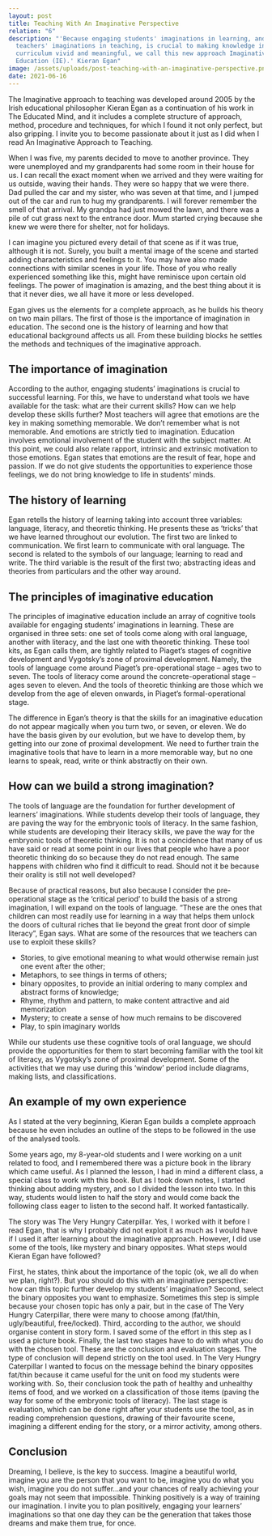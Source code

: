 ```yaml
---
layout: post
title: Teaching With An Imaginative Perspective
relation: "6"
description: "'Because engaging students' imaginations in learning, and
  teachers' imaginations in teaching, is crucial to making knowledge in the
  curriculum vivid and meaningful, we call this new approach Imaginative
  Education (IE).' Kieran Egan"
image: /assets/uploads/post-teaching-with-an-imaginative-perspective.png
date: 2021-06-16
---
```

The Imaginative approach to teaching was developed around 2005 by the Irish educational philosopher Kieran Egan as a continuation of his work in The Educated Mind, and it includes a complete structure of approach, method, procedure and techniques, for which I found it not only perfect, but also gripping. I invite you to become passionate about it just as I did when I read An Imaginative Approach to Teaching.

When I was five, my parents decided to move to another province. They were unemployed and my grandparents had some room in their house for us. I can recall the exact moment when we arrived and they were waiting for us outside, waving their hands. They were so happy that we were there. Dad pulled the car and my sister, who was seven at that time, and I jumped out of the car and run to hug my grandparents. I will forever remember the smell of that arrival. My grandpa had just mowed the lawn, and there was a pile of cut grass next to the entrance door. Mum started crying because she knew we were there for shelter, not for holidays.

I can imagine you pictured every detail of that scene as if it was true, although it is not. Surely, you built a mental image of the scene and started adding characteristics and feelings to it. You may have also made connections with similar scenes in your life. Those of you who really experienced something like this, might have reminisce upon certain old feelings. The power of imagination is amazing, and the best thing about it is that it never dies, we all have it more or less developed.

Egan gives us the elements for a complete approach, as he builds his theory on two main pillars. The first of those is the importance of imagination in education. The second one is the history of learning and how that educational background affects us all. From these building blocks he settles the methods and techniques of the imaginative approach.

## The importance of imagination

According to the author, engaging students’ imaginations is crucial to successful learning. For this, we have to understand what tools we have available for the task: what are their current skills? How can we help develop these skills further? Most teachers will agree that emotions are the key in making something memorable. We don’t remember what is not memorable. And emotions are strictly tied to imagination. Education involves emotional involvement of the student with the subject matter. At this point, we could also relate rapport, intrinsic and extrinsic motivation to those emotions. Egan states that emotions are the result of fear, hope and passion. If we do not give students the opportunities to experience those feelings, we do not bring knowledge to life in students’ minds.

## The history of learning

Egan retells the history of learning taking into account three variables: language, literacy, and theoretic thinking. He presents these as ‘tricks’ that we have learned throughout our evolution. The first two are linked to communication. We first learn to communicate with oral language. The second is related to the symbols of our language; learning to read and write. The third variable is the result of the first two; abstracting ideas and theories from particulars and the other way around.

## The principles of imaginative education

The principles of imaginative education include an array of cognitive tools available for engaging students’ imaginations in learning. These are organised in three sets: one set of tools come along with oral language, another with literacy, and the last one with theoretic thinking. These tool kits, as Egan calls them, are tightly related to Piaget’s stages of cognitive development and Vygotsky’s zone of proximal development. Namely, the tools of language come around Piaget’s pre-operational stage – ages two to seven. The tools of literacy come around the concrete-operational stage – ages seven to eleven. And the tools of theoretic thinking are those which we develop from the age of eleven onwards, in Piaget’s formal-operational stage.

The difference in Egan’s theory is that the skills for an imaginative education do not appear magically when you turn two, or seven, or eleven. We do have the basis given by our evolution, but we have to develop them, by getting into our zone of proximal development. We need to further train the imaginative tools that have to learn in a more memorable way, but no one learns to speak, read, write or think abstractly on their own.

## How can we build a strong imagination?

The tools of language are the foundation for further development of learners’ imaginations. While students develop their tools of language, they are paving the way for the embryonic tools of literacy. In the same fashion, while students are developing their literacy skills, we pave the way for the embryonic tools of theoretic thinking. It is not a coincidence that many of us have said or read at some point in our lives that people who have a poor theoretic thinking do so because they do not read enough. The same happens with children who find it difficult to read. Should not it be because their orality is still not well developed?

Because of practical reasons, but also because I consider the pre-operational stage as the ‘critical period’ to build the basis of a strong imagination, I will expand on the tools of language. “These are the ones that children can most readily use for learning in a way that helps them unlock the doors of cultural riches that lie beyond the great front door of simple literacy”, Egan says. What are some of the resources that we teachers can use to exploit these skills?

* Stories, to give emotional meaning to what would otherwise remain just one event after the other;
* Metaphors, to see things in terms of others;
* binary opposites, to provide an initial ordering to many complex and abstract forms of knowledge;
* Rhyme, rhythm and pattern, to make content attractive and aid memorization
* Mystery; to create a sense of how much remains to be discovered
* Play, to spin imaginary worlds

While our students use these cognitive tools of oral language, we should provide the opportunities for them to start becoming familiar with the tool kit of literacy, as Vygotsky’s zone of proximal development. Some of the activities that we may use during this ‘window’ period include diagrams, making lists, and classifications.

## An example of my own experience

As I stated at the very beginning, Kieran Egan builds a complete approach because he even includes an outline of the steps to be followed in the use of the analysed tools.

Some years ago, my 8-year-old students and I were working on a unit related to food, and I remembered there was a picture book in the library which came useful. As I planned the lesson, I had in mind a different class, a special class to work with this book. But as I took down notes, I started thinking about adding mystery, and so I divided the lesson into two. In this way, students would listen to half the story and would come back the following class eager to listen to the second half. It worked fantastically.

The story was The Very Hungry Caterpillar. Yes, I worked with it before I read Egan, that is why I probably did not exploit it as much as I would have if I used it after learning about the imaginative approach. However, I did use some of the tools, like mystery and binary opposites. What steps would Kieran Egan have followed?

First, he states, think about the importance of the topic (ok, we all do when we plan, right?). But you should do this with an imaginative perspective: how can this topic further develop my students’ imagination? Second, select the binary opposites you want to emphasize. Sometimes this step is simple because your chosen topic has only a pair, but in the case of The Very Hungry Caterpillar, there were many to choose among (fat/thin, ugly/beautiful, free/locked). Third, according to the author, we should organise content in story form. I saved some of the effort in this step as I used a picture book. Finally, the last two stages have to do with what you do with the chosen tool. These are the conclusion and evaluation stages. The type of conclusion will depend strictly on the tool used. In The Very Hungry Caterpillar I wanted to focus on the message behind the binary opposites fat/thin because it came useful for the unit on food my students were working with. So, their conclusion took the path of healthy and unhealthy items of food, and we worked on a classification of those items (paving the way for some of the embryonic tools of literacy). The last stage is evaluation, which can be done right after your students use the tool, as in reading comprehension questions, drawing of their favourite scene, imagining a different ending for the story, or a mirror activity, among others.

## Conclusion

Dreaming, I believe, is the key to success. Imagine a beautiful world, imagine you are the person that you want to be, imagine you do what you wish, imagine you do not suffer…and your chances of really achieving your goals may not seem that impossible. Thinking positively is a way of training our imagination. I invite you to plan positively, engaging your learners’ imaginations so that one day they can be the generation that takes those dreams and make them true, for once.